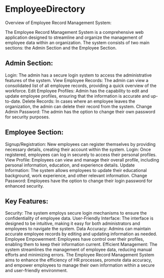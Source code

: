# EmployeeDirectory
Overview of Employee Record Management System:

The Employee Record Management System is a comprehensive web application designed to streamline and organize the management of employee data within an organization. The system consists of two main sections: the Admin Section and the Employee Section.

## Admin Section:

Login: The admin has a secure login system to access the administrative features of the system.
View Employee Records: The admin can view a consolidated list of all employee records, providing a quick overview of the workforce.
Edit Employee Profiles: Admin has the capability to edit and update employee profiles, ensuring that the information is accurate and up-to-date.
Delete Records: In cases where an employee leaves the organization, the admin can delete their record from the system.
Change Admin Password: The admin has the option to change their own password for security purposes.

## Employee Section:

Signup/Registration: New employees can register themselves by providing necessary details, creating their account within the system.
Login: Once registered, employees can log in securely to access their personal profiles.
View Profile: Employees can view and manage their overall profile, including personal information, education, and experience details.
Update Information: The system allows employees to update their educational background, work experience, and other relevant information.
Change Password: Employees have the option to change their login password for enhanced security.

## Key Features:

Security: The system employs secure login mechanisms to ensure the confidentiality of employee data.
User-Friendly Interface: The interface is designed to be intuitive, making it easy for both administrators and employees to navigate the system.
Data Accuracy: Admins can maintain accurate employee records by editing and updating information as needed.
Employee Empowerment: Employees have control over their profiles, enabling them to keep their information current.
Efficient Management: The system streamlines the management of employee data, reducing manual efforts and minimizing errors.
The Employee Record Management System aims to enhance the efficiency of HR processes, promote data accuracy, and empower employees to manage their own information within a secure and user-friendly environment.
